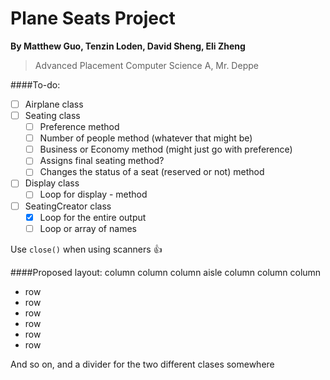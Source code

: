 # Plane Seats Project
**By Matthew Guo, Tenzin Loden, David Sheng, Eli Zheng**
> Advanced Placement Computer Science A, Mr. Deppe

####To-do:
  - [ ] Airplane class
  - [ ] Seating class
    - [ ] Preference method
    - [ ] Number of people method (whatever that might be)
    - [ ] Business or Economy method (might just go with preference)
    - [ ] Assigns final seating method?
    - [ ] Changes the status of a seat (reserved or not) method
  - [ ] Display class
    - [ ] Loop for display - method
  - [ ] SeatingCreator class
    - [x] Loop for the entire output
    - [ ] Loop or array of names

Use ```close()``` when using scanners :+1:

####Proposed layout:
 	 	column column column aisle column column column
- row
- row
- row
- row
- row
- row

And so on, and a divider for the two different clases somewhere

